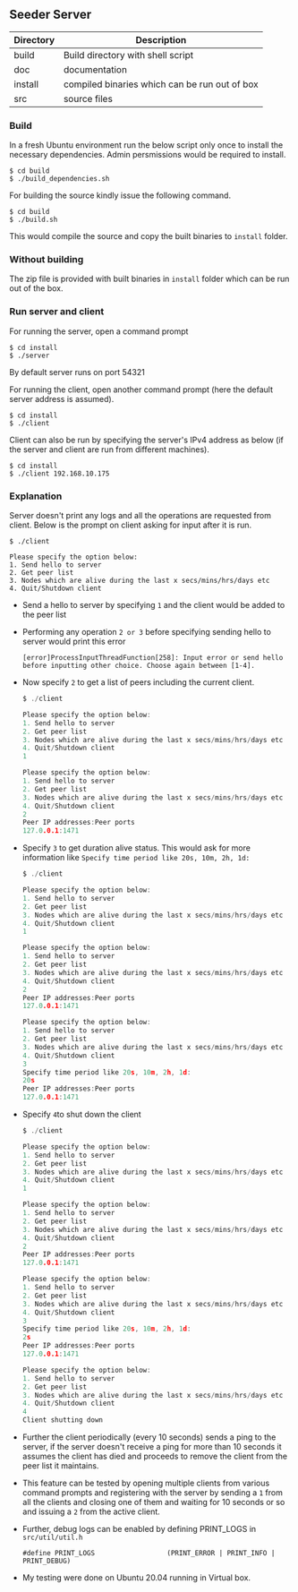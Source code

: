 ## Seeder Server


| Directory		| Description								|
| ----------------------- | -------------------------------------------------------------	|
| build			| Build directory with shell script				|
| doc			| documentation							|
| install			| compiled binaries which can be run out of box	|
| src				| source files								|

### Build

In a fresh Ubuntu environment run the below script only once to install 
the necessary dependencies. Admin persmissions would be required to install.


    $ cd build
    $ ./build_dependencies.sh

For building the source kindly issue the following command.
        
    $ cd build
    $ ./build.sh

This would compile the source and copy the built binaries to `install` folder.


### Without building

The zip file is provided with built binaries in `install` folder which can be run out of the box. 


### Run server and client

For running the server, open a command prompt

	$ cd install
	$ ./server

By default server runs on port 54321

For running the client, open another command prompt (here the default server address is assumed).

	$ cd install
	$ ./client

Client can also be run by specifying the server's IPv4 address as below (if the server and client are run from different machines).

	$ cd install
	$ ./client 192.168.10.175

### Explanation

Server doesn't print any logs and all the operations are requested from client. Below is the prompt on client asking for input after it is run.

	$ ./client 

	Please specify the option below:
	1. Send hello to server
	2. Get peer list
	3. Nodes which are alive during the last x secs/mins/hrs/days etc
	4. Quit/Shutdown client

- Send a hello to server by specifying `1` and the client would be added to the peer list
- Performing any operation `2 or 3` before specifying sending hello to server would print this error
	
	```
	[error]ProcessInputThreadFunction[258]: Input error or send hello before inputting other choice. Choose again between [1-4].
	```
	
- Now specify `2` to get a list of peers including the current client.

	```c
	$ ./client 

	Please specify the option below:
	1. Send hello to server
	2. Get peer list
	3. Nodes which are alive during the last x secs/mins/hrs/days etc
	4. Quit/Shutdown client
	1

	Please specify the option below:
	1. Send hello to server
	2. Get peer list
	3. Nodes which are alive during the last x secs/mins/hrs/days etc
	4. Quit/Shutdown client
	2
	Peer IP addresses:Peer ports
	127.0.0.1:1471

	```

- Specify `3` to get duration alive status. This would ask for more information like `Specify time period like 20s, 10m, 2h, 1d:`

	```c
	$ ./client 

	Please specify the option below:
	1. Send hello to server
	2. Get peer list
	3. Nodes which are alive during the last x secs/mins/hrs/days etc
	4. Quit/Shutdown client
	1

	Please specify the option below:
	1. Send hello to server
	2. Get peer list
	3. Nodes which are alive during the last x secs/mins/hrs/days etc
	4. Quit/Shutdown client
	2
	Peer IP addresses:Peer ports
	127.0.0.1:1471

	Please specify the option below:
	1. Send hello to server
	2. Get peer list
	3. Nodes which are alive during the last x secs/mins/hrs/days etc
	4. Quit/Shutdown client
	3
	Specify time period like 20s, 10m, 2h, 1d:
	20s
	Peer IP addresses:Peer ports
	127.0.0.1:1471

	```
	
- Specify `4`to shut down the client

	```c
	$ ./client 

	Please specify the option below:
	1. Send hello to server
	2. Get peer list
	3. Nodes which are alive during the last x secs/mins/hrs/days etc
	4. Quit/Shutdown client
	1

	Please specify the option below:
	1. Send hello to server
	2. Get peer list
	3. Nodes which are alive during the last x secs/mins/hrs/days etc
	4. Quit/Shutdown client
	2
	Peer IP addresses:Peer ports
	127.0.0.1:1471

	Please specify the option below:
	1. Send hello to server
	2. Get peer list
	3. Nodes which are alive during the last x secs/mins/hrs/days etc
	4. Quit/Shutdown client
	3
	Specify time period like 20s, 10m, 2h, 1d:
	2s
	Peer IP addresses:Peer ports
	127.0.0.1:1471

	Please specify the option below:
	1. Send hello to server
	2. Get peer list
	3. Nodes which are alive during the last x secs/mins/hrs/days etc
	4. Quit/Shutdown client
	4
	Client shutting down
	```

- Further the client periodically (every 10 seconds) sends a ping to the server, if the server doesn't receive a ping for more than 10 seconds it assumes the client has died and proceeds to remove the client from the peer list it maintains. 
- This feature can be tested by opening multiple clients from various command prompts and registering with the server by sending a `1` from all the clients and closing one of them and waiting for 10 seconds or so and issuing a `2` from the active client.
- Further, debug logs can be enabled by defining PRINT_LOGS in `src/util/util.h`

	```
	#define PRINT_LOGS                  (PRINT_ERROR | PRINT_INFO | PRINT_DEBUG)
	```
- My testing were done on Ubuntu 20.04 running in Virtual box.
